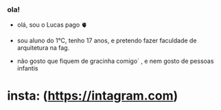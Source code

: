 ### ola!

- olá, sou o Lucas pago 🫀

- sou aluno do 1°C, tenho 17 anos, e pretendo fazer faculdade de arquitetura na fag. 

- não gosto que fiquem de gracinha comigo` , e nem gosto de pessoas infantis 


# insta: (https://intagram.com)


